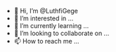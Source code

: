 - 👋 Hi, I’m @LuthfiGege
- 👀 I’m interested in ...
- 🌱 I’m currently learning ...
- 💞️ I’m looking to collaborate on ...
- 📫 How to reach me ...

<!---
LuthfiGege/LuthfiGege is a ✨ special ✨ repository because its `README.md` (this file) appears on your GitHub profile.
You can click the Preview link to take a look at your changes.
--->
